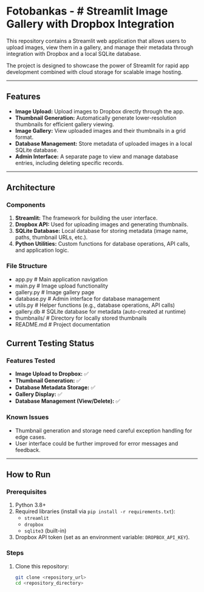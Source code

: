 # Fotobankas - # Streamlit Image Gallery with Dropbox Integration

This repository contains a Streamlit web application that allows users to upload images, view them in a gallery, and manage their metadata through integration with Dropbox and a local SQLite database. 

The project is designed to showcase the power of Streamlit for rapid app development combined with cloud storage for scalable image hosting.

---

## Features

- **Image Upload:** Upload images to Dropbox directly through the app.
- **Thumbnail Generation:** Automatically generate lower-resolution thumbnails for efficient gallery viewing.
- **Image Gallery:** View uploaded images and their thumbnails in a grid format.
- **Database Management:** Store metadata of uploaded images in a local SQLite database.
- **Admin Interface:** A separate page to view and manage database entries, including deleting specific records.

---

## Architecture

### Components

1. **Streamlit:** The framework for building the user interface.
2. **Dropbox API:** Used for uploading images and generating thumbnails.
3. **SQLite Database:** Local database for storing metadata (image name, paths, thumbnail URLs, etc.).
4. **Python Utilities:** Custom functions for database operations, API calls, and application logic.

### File Structure
- app.py          # Main application navigation
- main.py         # Image upload functionality
- gallery.py      # Image gallery page
- database.py     # Admin interface for database management
- utils.py        # Helper functions (e.g., database operations, API calls)
- gallery.db      # SQLite database for metadata (auto-created at runtime)
- thumbnails/     # Directory for locally stored thumbnails
- README.md       # Project documentation

## Current Testing Status

### Features Tested
- **Image Upload to Dropbox:** ✅
- **Thumbnail Generation:** ✅
- **Database Metadata Storage:** ✅
- **Gallery Display:** ✅
- **Database Management (View/Delete):** ✅

### Known Issues
- Thumbnail generation and storage need careful exception handling for edge cases.
- User interface could be further improved for error messages and feedback.

---

## How to Run

### Prerequisites
1. Python 3.8+
2. Required libraries (install via `pip install -r requirements.txt`):
   - `streamlit`
   - `dropbox`
   - `sqlite3` (built-in)
3. Dropbox API token (set as an environment variable: `DROPBOX_API_KEY`).

### Steps
1. Clone this repository:
   ```bash
   git clone <repository_url>
   cd <repository_directory>
